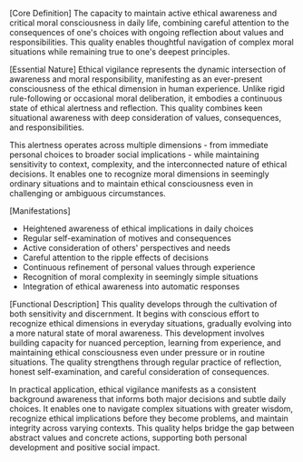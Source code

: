 [Core Definition]
The capacity to maintain active ethical awareness and critical moral consciousness in daily life, combining careful attention to the consequences of one's choices with ongoing reflection about values and responsibilities. This quality enables thoughtful navigation of complex moral situations while remaining true to one's deepest principles.

[Essential Nature]
Ethical vigilance represents the dynamic intersection of awareness and moral responsibility, manifesting as an ever-present consciousness of the ethical dimension in human experience. Unlike rigid rule-following or occasional moral deliberation, it embodies a continuous state of ethical alertness and reflection. This quality combines keen situational awareness with deep consideration of values, consequences, and responsibilities.

This alertness operates across multiple dimensions - from immediate personal choices to broader social implications - while maintaining sensitivity to context, complexity, and the interconnected nature of ethical decisions. It enables one to recognize moral dimensions in seemingly ordinary situations and to maintain ethical consciousness even in challenging or ambiguous circumstances.

[Manifestations]
- Heightened awareness of ethical implications in daily choices
- Regular self-examination of motives and consequences
- Active consideration of others' perspectives and needs
- Careful attention to the ripple effects of decisions
- Continuous refinement of personal values through experience
- Recognition of moral complexity in seemingly simple situations
- Integration of ethical awareness into automatic responses

[Functional Description]
This quality develops through the cultivation of both sensitivity and discernment. It begins with conscious effort to recognize ethical dimensions in everyday situations, gradually evolving into a more natural state of moral awareness. This development involves building capacity for nuanced perception, learning from experience, and maintaining ethical consciousness even under pressure or in routine situations. The quality strengthens through regular practice of reflection, honest self-examination, and careful consideration of consequences.

In practical application, ethical vigilance manifests as a consistent background awareness that informs both major decisions and subtle daily choices. It enables one to navigate complex situations with greater wisdom, recognize ethical implications before they become problems, and maintain integrity across varying contexts. This quality helps bridge the gap between abstract values and concrete actions, supporting both personal development and positive social impact.